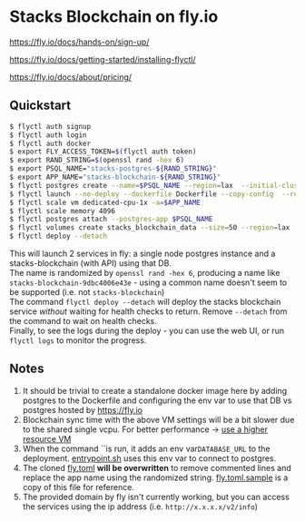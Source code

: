 # Stacks Blockchain on fly.io

https://fly.io/docs/hands-on/sign-up/

https://fly.io/docs/getting-started/installing-flyctl/

https://fly.io/docs/about/pricing/

## Quickstart

```bash
$ flyctl auth signup
$ flyctl auth login
$ flyctl auth docker
$ export FLY_ACCESS_TOKEN=$(flyctl auth token)
$ export RAND_STRING=$(openssl rand -hex 6)
$ export PSQL_NAME="stacks-postgres-${RAND_STRING}"
$ export APP_NAME="stacks-blockchain-${RAND_STRING}"
$ flyctl postgres create --name=$PSQL_NAME --region=lax  --initial-cluster-size=Development --vm-size=shared-cpu-1x --volume-size=25 --initial-cluster-size=1
$ flyctl launch --no-deploy --dockerfile Dockerfile --copy-config  --region=lax --name=$APP_NAME
$ flyctl scale vm dedicated-cpu-1x -a=$APP_NAME
$ flyctl scale memory 4096
$ flyctl postgres attach --postgres-app $PSQL_NAME
$ flyctl volumes create stacks_blockchain_data --size=50 --region=lax --encrypted=false
$ flyctl deploy --detach
```

This will launch 2 services in fly: a single node postgres instance and a stacks-blockchain (with API) using that DB. \
The name is randomized by `openssl rand -hex 6`, producing a name like `stacks-blockchain-9dbc4006e43e` - using a common name doesn't seem to be supported (i.e. not `stacks-blockchain`) \
The command `flyctl deploy --detach` will deploy the stacks blockchain service _without_ waiting for health checks to return. Remove `--detach` from the command to wait on health checks. \
Finally, to see the logs during the deploy - you can use the web UI, or run `flyctl logs` to monitor the progress.

## Notes

1. It should be trivial to create a standalone docker image here by adding postgres to the Dockerfile and configuring the env var to use that DB vs postgres hosted by https://fly.io
2. Blockchain sync time with the above VM settings will be a bit slower due to the shared single vcpu. For better performance -> [use a higher resource VM](https://fly.io/docs/about/pricing/)
3. When the command ``is run, it adds an env var`DATABASE_URL` to the deployment. [entrypoint.sh](scripts/entrypoint.sh#L37) uses this env var to connect to postgres.
4. The cloned [fly.toml](fly.toml) **will be overwritten** to remove commented lines and replace the app name using the randomized string. [fly.toml.sample](fly.toml.sample) is a copy of this file for reference.
5. The provided domain by fly isn't currently working, but you can access the services using the ip address (i.e. `http://x.x.x.x/v2/info`)
